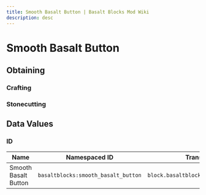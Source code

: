 ```yaml
---
title: Smooth Basalt Button | Basalt Blocks Mod Wiki
description: desc
---
```


# Smooth Basalt Button

<InvSlot id="basaltblocks:smooth_basalt_button" />

## Obtaining

### Crafting

<ShapedRecipe
b2="smooth_basalt"
output="basaltblocks:smooth_basalt_button"
:count="1"/>

### Stonecutting

<StonecutterRecipe
input="smooth_basalt"
output="basaltblocks:smooth_basalt_button"
:count="1"/>

## Data Values

### ID

| Name                 | Namespaced ID                       | Translation Key                           |
| -------------------- | ----------------------------------- | ----------------------------------------- |
| Smooth Basalt Button | `basaltblocks:smooth_basalt_button` | `block.basaltblocks.smooth_basalt_button` |
